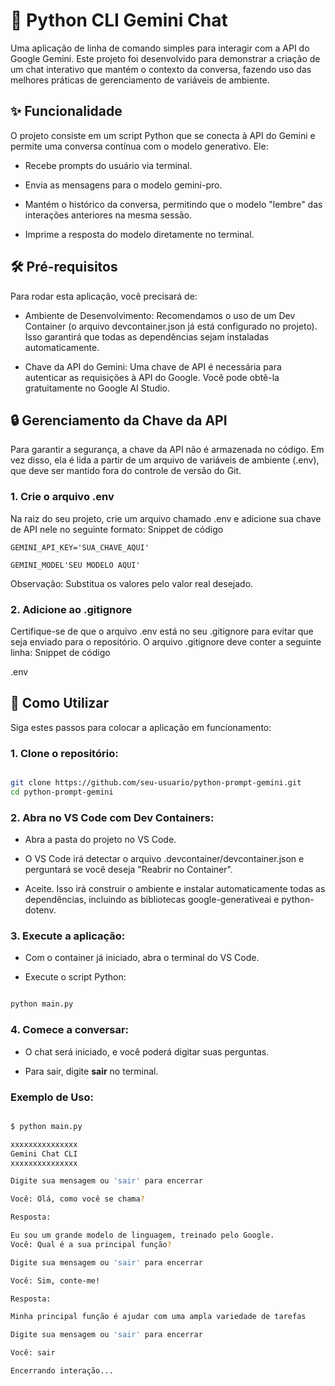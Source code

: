 # 🤖 Python CLI Gemini Chat

Uma aplicação de linha de comando simples para interagir com a API do Google Gemini. Este projeto foi desenvolvido para demonstrar a criação de um chat interativo que mantém o contexto da conversa, fazendo uso das melhores práticas de gerenciamento de variáveis de ambiente.

## ✨ Funcionalidade

O projeto consiste em um script Python que se conecta à API do Gemini e permite uma conversa contínua com o modelo generativo. Ele:

- Recebe prompts do usuário via terminal.

- Envia as mensagens para o modelo gemini-pro.

- Mantém o histórico da conversa, permitindo que o modelo "lembre" das interações anteriores na mesma sessão.

- Imprime a resposta do modelo diretamente no terminal.

## 🛠️ Pré-requisitos

Para rodar esta aplicação, você precisará de:

- Ambiente de Desenvolvimento: Recomendamos o uso de um Dev Container (o arquivo devcontainer.json já está configurado no projeto). Isso garantirá que todas as dependências sejam instaladas automaticamente.

- Chave da API do Gemini: Uma chave de API é necessária para autenticar as requisições à API do Google. Você pode obtê-la gratuitamente no Google AI Studio.

## 🔒 Gerenciamento da Chave da API

Para garantir a segurança, a chave da API não é armazenada no código. Em vez disso, ela é lida a partir de um arquivo de variáveis de ambiente (.env), que deve ser mantido fora do controle de versão do Git.

### 1. Crie o arquivo .env

Na raiz do seu projeto, crie um arquivo chamado .env e adicione sua chave de API nele no seguinte formato:
Snippet de código

```
GEMINI_API_KEY='SUA_CHAVE_AQUI'

GEMINI_MODEL'SEU MODELO AQUI'
```

Observação: Substitua os valores pelo valor real desejado.

### 2. Adicione ao .gitignore

Certifique-se de que o arquivo .env está no seu .gitignore para evitar que seja enviado para o repositório. O arquivo .gitignore deve conter a seguinte linha:
Snippet de código

.env

## 🚀 Como Utilizar

Siga estes passos para colocar a aplicação em funcionamento:

### 1. Clone o repositório:

```Bash

git clone https://github.com/seu-usuario/python-prompt-gemini.git
cd python-prompt-gemini
```

### 2. Abra no VS Code com Dev Containers:

- Abra a pasta do projeto no VS Code.

- O VS Code irá detectar o arquivo .devcontainer/devcontainer.json e perguntará se você deseja "Reabrir no Container".

- Aceite. Isso irá construir o ambiente e instalar automaticamente todas as dependências, incluindo as bibliotecas google-generativeai e python-dotenv.

### 3. Execute a aplicação:

- Com o container já iniciado, abra o terminal do VS Code.

- Execute o script Python:

```Bash

python main.py

```

### 4. Comece a conversar:

- O chat será iniciado, e você poderá digitar suas perguntas.

- Para sair, digite <strong>sair</strong> no terminal.

### Exemplo de Uso:

```Bash

$ python main.py

xxxxxxxxxxxxxxx
Gemini Chat CLI
xxxxxxxxxxxxxxx

Digite sua mensagem ou 'sair' para encerrar

Você: Olá, como você se chama?

Resposta:

Eu sou um grande modelo de linguagem, treinado pelo Google.
Você: Qual é a sua principal função?

Digite sua mensagem ou 'sair' para encerrar

Você: Sim, conte-me!

Resposta:

Minha principal função é ajudar com uma ampla variedade de tarefas

Digite sua mensagem ou 'sair' para encerrar

Você: sair

Encerrando interação...

```
